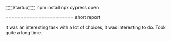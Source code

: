 ⁐⁐Startup⁐⁐
npm install
npx cypress open


=======================
short report

It was an interesting task with a lot of choices, it was interesting to do. Took quite a long time.